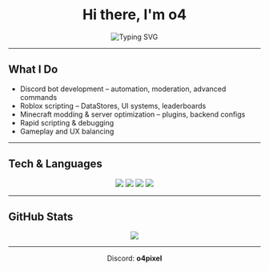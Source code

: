 <h1 align="center">Hi there, I'm o4</h1>

<p align="center">
  <img src="https://readme-typing-svg.demolab.com?font=Fira+Code&pause=1000&color=blue&center=true&vCenter=true&width=600&lines=Discord+Bot+Dev;Roblox+Scripter;Minecraft+Mod+Dev" alt="Typing SVG" />
</p>

---

## What I Do
- Discord bot development – automation, moderation, advanced commands  
- Roblox scripting – DataStores, UI systems, leaderboards  
- Minecraft modding & server optimization – plugins, backend configs  
- Rapid scripting & debugging  
- Gameplay and UX balancing  

---

## Tech & Languages

<p align="center">
  <img src="https://img.shields.io/badge/Lua-000080?style=for-the-badge&logo=lua&logoColor=white" />
  <img src="https://img.shields.io/badge/Python-3776AB?style=for-the-badge&logo=python&logoColor=white" />
  <img src="https://img.shields.io/badge/TypeScript-3178C6?style=for-the-badge&logo=typescript&logoColor=white" />
  <img src="https://img.shields.io/badge/Java-007396?style=for-the-badge&logo=java&logoColor=white" />
</p>

---

## GitHub Stats

<p align="center">
  <img src="https://github-readme-stats.vercel.app/api?username=o4pixel&show_icons=true&theme=tokyonight" />
</p>

---

<p align="center">Discord: <strong>o4pixel</strong></p>
